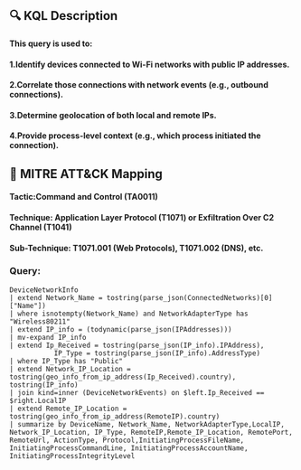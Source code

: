 ## 🔍 KQL Description
#### This query is used to:
#### 1.Identify devices connected to Wi-Fi networks with public IP addresses.
#### 2.Correlate those connections with network events (e.g., outbound connections).
#### 3.Determine geolocation of both local and remote IPs.
#### 4.Provide process-level context (e.g., which process initiated the connection).
## 🧩 MITRE ATT&CK Mapping
#### Tactic:Command and Control (TA0011)
#### Technique: Application Layer Protocol (T1071) or Exfiltration Over C2 Channel (T1041)
#### Sub-Technique: T1071.001 (Web Protocols), T1071.002 (DNS), etc.
### Query:
```KQL
DeviceNetworkInfo
| extend Network_Name = tostring(parse_json(ConnectedNetworks)[0]["Name"])
| where isnotempty(Network_Name) and NetworkAdapterType has "Wireless80211"
| extend IP_info = (todynamic(parse_json(IPAddresses)))
| mv-expand IP_info
| extend Ip_Received = tostring(parse_json(IP_info).IPAddress),
           IP_Type = tostring(parse_json(IP_info).AddressType)
| where IP_Type has "Public"
| extend Network_IP_Location = tostring(geo_info_from_ip_address(Ip_Received).country), tostring(IP_info)
| join kind=inner (DeviceNetworkEvents) on $left.Ip_Received == $right.LocalIP
| extend Remote_IP_Location = tostring(geo_info_from_ip_address(RemoteIP).country)
| summarize by DeviceName, Network_Name, NetworkAdapterType,LocalIP, Network_IP_Location, IP_Type, RemoteIP,Remote_IP_Location, RemotePort, RemoteUrl, ActionType, Protocol,InitiatingProcessFileName, InitiatingProcessCommandLine, InitiatingProcessAccountName, InitiatingProcessIntegrityLevel
```
